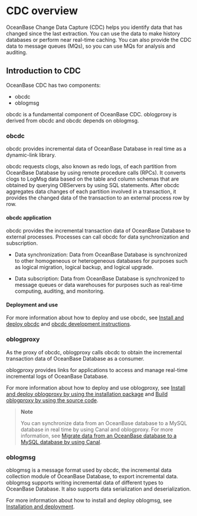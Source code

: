 # CDC overview

OceanBase Change Data Capture (CDC) helps you identify data that has changed since the last extraction. You can use the data to make history databases or perform near real-time caching. You can also provide the CDC data to message queues (MQs), so you can use MQs for analysis and auditing.

## Introduction to CDC

OceanBase CDC has two components:

* obcdc
* oblogmsg

obcdc is a fundamental component of OceanBase CDC. oblogproxy is derived from obcdc and obcdc depends on oblogmsg.

### obcdc

obcdc provides incremental data of OceanBase Database in real time as a dynamic-link library.

obcdc requests clogs, also known as redo logs, of each partition from OceanBase Database by using remote procedure calls (RPCs). It converts clogs to LogMsg data based on the table and column schemas that are obtained by querying OBServers by using SQL statements. After obcdc aggregates data changes of each partition involved in a transaction, it provides the changed data of the transaction to an external process row by row.

#### obcdc application

obcdc provides the incremental transaction data of OceanBase Database to external processes. Processes can call obcdc for data synchronization and subscription.

* Data synchronization: Data from OceanBase Database is synchronized to other homogeneous or heterogeneous databases for purposes such as logical migration, logical backup, and logical upgrade.

* Data subscription: Data from OceanBase Database is synchronized to message queues or data warehouses for purposes such as real-time computing, auditing, and monitoring.

#### Deployment and use

For more information about how to deploy and use obcdc, see [Install and deploy obcdc](2.obcdc/1.deploy-and-use-obcdc/1.install-and-deploy-obcdc.md) and [obcdc development instructions](2.obcdc/1.deploy-and-use-obcdc/2.obcdc-development-instructions.md).

### oblogproxy

As the proxy of obcdc, oblogproxy calls obcdc to obtain the incremental transaction data of OceanBase Database as a consumer.

oblogproxy provides links for applications to access and manage real-time incremental logs of OceanBase Database.

For more information about how to deploy and use oblogproxy, see [Install and deploy oblogproxy by using the installation package](3.oblogproxy/1.install-and-deploy-oblogproxy/1.install-and-deploy-oblogproxy-by-using-the-installation-package.md) and [Build oblogproxy by using the source code](3.oblogproxy/1.install-and-deploy-oblogproxy/2.use-source-code-to-build-an-oblogproxy.md).

> **Note**
>
> You can synchronize data from an OceanBase database to a MySQL database in real time by using Canal and oblogproxy. For more information, see [Migrate data from an OceanBase database to a MySQL database by using Canal](../../../6.data-migration/7.migrate-data-from-OceanBase-database-to-MySQL/1.use-Canal-to-migrate-data-from-OceanBase-database-to-MySQL-database.md).

### oblogmsg

oblogmsg is a message format used by obcdc, the incremental data collection module of OceanBase Database, to export incremental data. oblogmsg supports writing incremental data of different types to OceanBase Database. It also supports data serialization and deserialization.

For more information about how to install and deploy oblogmsg, see [Installation and deployment](4.oblogmsg/1.install-and-deploy-oblogmsg.md).
